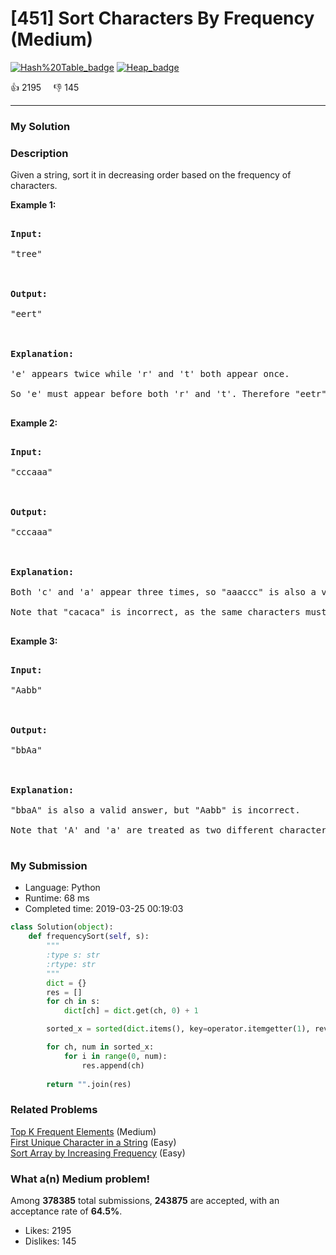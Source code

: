 # [451] Sort Characters By Frequency (Medium)

[![Hash%20Table_badge](https://img.shields.io/badge/topic-Hash%20Table-green.svg)](https://leetcode.com/problems/sort-characters-by-frequency/)  [![Heap_badge](https://img.shields.io/badge/topic-Heap-green.svg)](https://leetcode.com/problems/sort-characters-by-frequency/) 

:+1: 2195 &nbsp; &nbsp; :thumbsdown: 145

---

### My Solution


### Description
<p>Given a string, sort it in decreasing order based on the frequency of characters.</p>

<p><b>Example 1:</b>
<pre>
<b>Input:</b>
"tree"

<b>Output:</b>
"eert"

<b>Explanation:</b>
'e' appears twice while 'r' and 't' both appear once.
So 'e' must appear before both 'r' and 't'. Therefore "eetr" is also a valid answer.
</pre>
</p>

<p><b>Example 2:</b>
<pre>
<b>Input:</b>
"cccaaa"

<b>Output:</b>
"cccaaa"

<b>Explanation:</b>
Both 'c' and 'a' appear three times, so "aaaccc" is also a valid answer.
Note that "cacaca" is incorrect, as the same characters must be together.
</pre>
</p>

<p><b>Example 3:</b>
<pre>
<b>Input:</b>
"Aabb"

<b>Output:</b>
"bbAa"

<b>Explanation:</b>
"bbaA" is also a valid answer, but "Aabb" is incorrect.
Note that 'A' and 'a' are treated as two different characters.
</pre>
</p>


### My Submission

- Language: Python
- Runtime: 68 ms
- Completed time: 2019-03-25 00:19:03

```Python
class Solution(object):
    def frequencySort(self, s):
        """
        :type s: str
        :rtype: str
        """
        dict = {}
        res = []
        for ch in s:
            dict[ch] = dict.get(ch, 0) + 1

        sorted_x = sorted(dict.items(), key=operator.itemgetter(1), reverse=True)

        for ch, num in sorted_x:
            for i in range(0, num):
                res.append(ch)
        
        return "".join(res)
```


### Related Problems
[Top K Frequent Elements](https://leetcode.com/problems/top-k-frequent-elements/) (Medium) <br>
[First Unique Character in a String](https://leetcode.com/problems/first-unique-character-in-a-string/) (Easy) <br>
[Sort Array by Increasing Frequency](https://leetcode.com/problems/sort-array-by-increasing-frequency/) (Easy) <br>



### What a(n) Medium problem!
Among **378385** total submissions, **243875** are accepted, with an acceptance rate of **64.5%**. <br>

- Likes: 2195
- Dislikes: 145

